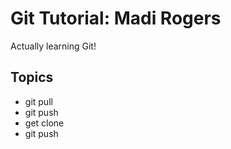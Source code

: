 # Git Tutorial: Madi Rogers

Actually learning Git!

## Topics
- git pull
- git push
- get clone
- git push
